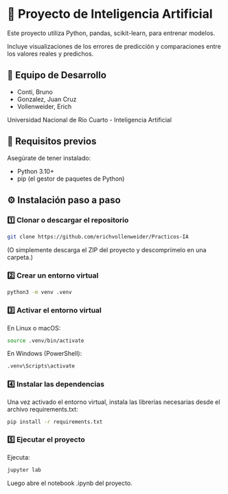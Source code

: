 # 🧪 Proyecto de Inteligencia Artificial

Este proyecto utiliza Python, pandas, scikit-learn, para entrenar modelos.

Incluye visualizaciones de los errores de predicción y comparaciones entre los valores reales y predichos.

## 👥 Equipo de Desarrollo
- Conti, Bruno  
- Gonzalez, Juan Cruz  
- Vollenweider, Erich  

Universidad Nacional de Río Cuarto - Inteligencia Artificial

## 🚀 Requisitos previos

Asegúrate de tener instalado:
 - Python 3.10+
 - pip (el gestor de paquetes de Python)


## ⚙️ Instalación paso a paso

### 1️⃣ Clonar o descargar el repositorio
```bash
git clone https://github.com/erichvollenweider/Practicos-IA
```
(O simplemente descarga el ZIP del proyecto y descomprímelo en una carpeta.)


### 2️⃣ Crear un entorno virtual
```bash
python3 -m venv .venv
```

### 3️⃣ Activar el entorno virtual
En Linux o macOS:
```bash
source .venv/bin/activate
```
En Windows (PowerShell):
```bash
.venv\Scripts\activate
```


### 4️⃣ Instalar las dependencias

Una vez activado el entorno virtual, instala las librerías necesarias desde el archivo requirements.txt:
```bash
pip install -r requirements.txt
```

### 5️⃣ Ejecutar el proyecto
Ejecuta:
```bash
jupyter lab
```
Luego abre el notebook .ipynb del proyecto.